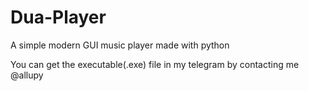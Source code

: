 # Dua-Player
A simple modern GUI music player made with python

You can get the executable(.exe) file in my telegram by contacting me @allupy 
